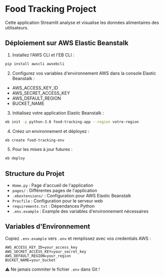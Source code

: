 # Food Tracking Project

Cette application Streamlit analyse et visualise les données alimentaires des utilisateurs.

## Déploiement sur AWS Elastic Beanstalk

1. Installez l'AWS CLI et l'EB CLI :
```bash
pip install awscli awsebcli
```

2. Configurez vos variables d'environnement AWS dans la console Elastic Beanstalk :
- AWS_ACCESS_KEY_ID
- AWS_SECRET_ACCESS_KEY
- AWS_DEFAULT_REGION
- BUCKET_NAME

3. Initialisez votre application Elastic Beanstalk :
```bash
eb init -p python-3.8 food-tracking-app --region votre-region
```

4. Créez un environnement et déployez :
```bash
eb create food-tracking-env
```

5. Pour les mises à jour futures :
```bash
eb deploy
```

## Structure du Projet

- `Home.py` : Page d'accueil de l'application
- `pages/` : Différentes pages de l'application
- `.ebextensions/` : Configuration pour AWS Elastic Beanstalk
- `Procfile` : Configuration pour le serveur web
- `requirements.txt` : Dépendances Python
- `.env.example` : Example des variables d'environnement nécessaires

## Variables d'Environnement

Copiez `.env.example` vers `.env` et remplissez avec vos credentials AWS :
```
AWS_ACCESS_KEY_ID=your_access_key
AWS_SECRET_ACCESS_KEY=your_secret_key
AWS_DEFAULT_REGION=your_region
BUCKET_NAME=your_bucket
```

⚠️ Ne jamais commiter le fichier `.env` dans Git !
